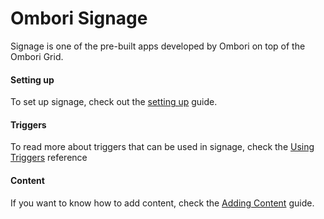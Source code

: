 # Ombori Signage
Signage is one of the pre-built apps developed by Ombori on top of the Ombori Grid. 

#### Setting up
To set up signage, check out the [setting up](/apps/signage/setting-up) guide.

#### Triggers
To read more about triggers that can be used in signage, check the [Using Triggers](/apps/signage/using-triggers.md) reference

#### Content
If you want to know how to add content, check the [Adding Content](/apps/signage/adding-content.md) guide.